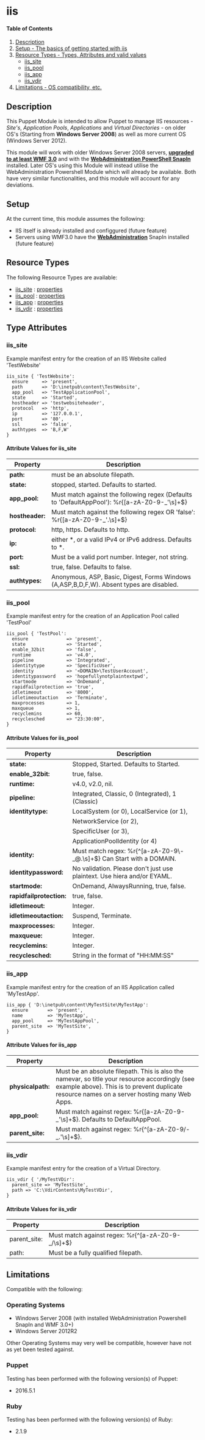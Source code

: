 # iis

#### Table of Contents

1. [Description](https://github.com/RossMurr4y/puppet-iis#description)
1. [Setup - The basics of getting started with iis](https://github.com/RossMurr4y/puppet-iis#setup)
1. [Resource Types - Types, Attributes and valid values](https://github.com/RossMurr4y/puppet-iis#resource-types)
      * [iis_site](https://github.com/RossMurr4y/puppet-iis#iis_site)
      * [iis_pool](https://github.com/RossMurr4y/puppet-iis#iis_pool)
      * [iis_app](https://github.com/RossMurr4y/puppet-iis#iis_app)
      * [iis_vdir](https://github.com/RossMurr4y/puppet-iis#iis_vdir)
1. [Limitations - OS compatibility, etc.](https://github.com/RossMurr4y/puppet-iis#limitations)

## Description

This Puppet Module is intended to allow Puppet to manage IIS resources - *Site's*, *Application Pools*, *Applications* and *Virtual Directories* - on older OS's
(Starting from **Windows Server 2008**) as well as more current OS (Windows Server 2012).

This module will work with older Windows Server 2008 servers, **[upgraded to at least WMF 3.0](https://www.microsoft.com/en-au/download/details.aspx?id=34595)** and with the **[WebAdministration PowerShell SnapIn](https://www.iis.net/learn/manage/powershell/installing-the-iis-powershell-snap-in)** installed. Later OS's using this Module will instead utilise the WebAdministration Powershell Module which will already be available. Both have 
very similar functionalities, and this module will account for any deviations. 

## Setup

At the current time, this module assumes the following:
* IIS itself is already installed and configgured (future feature)
* Servers using WMF3.0 have the [**WebAdministration**](https://www.iis.net/downloads/microsoft/powershell) 
  SnapIn installed (future feature)

## Resource Types

The following Resource Types are available:

* [iis_site](https://github.com/RossMurr4y/puppet-iis#iis_site) : [properties](https://github.com/RossMurr4y/puppet-iis#attribute-values-for-iis_site)
* [iis_pool](https://github.com/RossMurr4y/puppet-iis#iis_pool) : [properties](https://github.com/RossMurr4y/puppet-iis#attribute-values-for-iis_pool)
* [iis_app](https://github.com/RossMurr4y/puppet-iis#iis_app) : [properties](https://github.com/RossMurr4y/puppet-iis#attribute-values-for-iis_app)
* [iis_vdir](https://github.com/RossMurr4y/puppet-iis#iis_vdir) : [properties](https://github.com/RossMurr4y/puppet-iis#attribute-values-for-iis_vdir)

## Type Attributes

### **iis_site**

Example manifest entry for the creation of an IIS Website called 'TestWebsite'

```puppet
iis_site { 'TestWebsite':
  ensure     => 'present',
  path       => 'D:\inetpub\content\TestWebsite',
  app_pool   => 'TestApplicationPool',
  state      => 'Started',
  hostheader => 'testwebsiteheader',
  protocol   => 'http',
  ip         => '127.0.0.1',
  port       => '80',
  ssl        => 'false',
  authtypes  => 'B,F,W'
}
```

#### Attribute Values for iis_site

|Property        | Description|
|----------------|------------|
**path:**       | must be an absolute filepath.
**state:**      | stopped, started. Defaults to started.
**app_pool:**   | Must match against the following regex (Defaults to 'DefaultAppPool'): %r{[a-zA-Z0-9\-\_\'\s]+$}
**hostheader:** | Must match against the following regex OR 'false': %r{[a-zA-Z0-9\-\_\'\.\s]+$} 
**protocol:**   | http, https. Defaults to http.
**ip:**         | either *, or a valid IPv4 or IPv6 address. Defaults to *.
**port:**       | Must be a valid port number. Integer, not string.
**ssl:**        | true, false. Defaults to false.
**authtypes:**  | Anonymous, ASP, Basic, Digest, Forms Windows (A,ASP,B,D,F,W). Absent types are disabled.

### iis_pool

Example manifest entry for the creation of an Application Pool called 'TestPool'

```puppet
iis_pool { 'TestPool':
  ensure              => 'present',
  state               => 'Started',
  enable_32bit        => 'false',
  runtime             => 'v4.0',
  pipeline            => 'Integrated',
  identitytype        => 'SpecificUser',
  identity            => '<DOMAIN>\TestUserAccount',
  identitypassword    => 'hopefullynotplaintextpwd',
  startmode           => 'OnDemand',
  rapidfailprotection => 'true',
  idletimeout         => '8000',
  idletimeoutaction   => 'Terminate',
  maxprocesses        => 1,
  maxqueue            => 1,
  recyclemins         => 60,
  recyclesched        => "23:30:00",
}
```

#### Attribute Values for iis_pool

|Property   | Description|
|-----------|-------------|
|**state:**               | Stopped, Started. Defaults to Started.|
|**enable_32bit:**        | true, false.|
|**runtime:**             | v4.0, v2.0, nil.|
|**pipeline:**            | Integrated, Classic, 0 (Integrated), 1 (Classic)|
|**identitytype:**        | LocalSystem (or 0), LocalService (or 1),| 
|                         |  NetworkService (or 2),| 
|                         |  SpecificUser (or 3), |
|                         |  ApplicationPoolIdentity (or 4)|
|**identity:**            | Must match regex: %r{^[a-zA-Z0-9\\\-\_\@\.\s]+$} Can Start with a DOMAIN.|
|**identitypassword:**    | No validation. Please don't just use plaintext. Use hiera and/or EYAML.|
|**startmode:**           | OnDemand, AlwaysRunning, true, false.|
|**rapidfailprotection:** | true, false.|
|**idletimeout:**         | Integer. |
|**idletimeoutaction:**   | Suspend, Terminate.|
|**maxprocesses:**        | Integer.|
|**maxqueue:**            | Integer.|
|**recyclemins:**         | Integer.|
|**recyclesched:**        | String in the format of "HH:MM:SS"|

### iis_app

Example manifest entry for the creation of an IIS Application called 'MyTestApp'.

```puppet
iis_app { 'D:\inetpub\content\MyTestSite\MyTestApp':
  ensure       => 'present',
  name         => 'MyTestApp',
  app_pool     => 'MyTestAppPool',
  parent_site  => 'MyTestSite',
}
```

#### Attribute Values for iis_app

|Property      | Description|
|--------------|------------|
**physicalpath:** | Must be an absolute filepath. This is also the namevar, so title your resource accordingly (see example above). This is to prevent duplicate resource names on a server hosting many Web Apps.
**app_pool:**     | Must match against regex: %r{[a-zA-Z0-9\-\_'\s]+$}. Defaults to DefaultAppPool.
**parent_site:**  | Must match against regex: %r{^[a-zA-Z0-9\/\-\_\.'\s]+$}.

### iis_vdir

Example manifest entry for the creation of a Virtual Directory.

```puppet
iis_vdir { '/MyTestVDir':
  parent_site => 'MyTestSite',
  path => 'C:\VdirContents\MyTestVDir',
}
```

#### Attribute Values for iis_vdir

|Property     | Description|
|-------------|------------|
parent_site: | Must match against regex: %r{^[a-zA-Z0-9\-\_\/\s]+$}
path:        | Must be a fully qualified filepath.

## Limitations

Compatible with  the following:

### Operating Systems
* Windows Server 2008 (with installed WebAdministration Powershell SnapIn and WMF 3.0+)
* Windows Server 2012R2

Other Operating Systems may very well be compatible, however have not as yet been tested against.

### Puppet

Testing has been performed with the following version(s) of Puppet:

* 2016.5.1

### Ruby

Testing has been performed with the following version(s) of Ruby:

* 2.1.9

